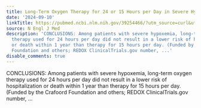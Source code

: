 ```yaml
---
title: Long-Term Oxygen Therapy for 24 or 15 Hours per Day in Severe Hypoxemia
date: '2024-09-10'
linkTitle: https://pubmed.ncbi.nlm.nih.gov/39254466/?utm_source=curl&utm_medium=rss&utm_campaign=pubmed-2&utm_content=1LIK-026Y9bjRE4xDQ231BSa89BnY4O2Rfi-9WXQd8C31C6cqE&fc=20211015124055&ff=20240911183636&v=2.18.0.post9+e462414
source: N Engl J Med
description: 'CONCLUSIONS: Among patients with severe hypoxemia, long-term oxygen
  therapy used for 24 hours per day did not result in a lower risk of hospitalization
  or death within 1 year than therapy for 15 hours per day. (Funded by the Crafoord
  Foundation and others; REDOX ClinicalTrials.gov number, ...'
disable_comments: true
---
```

CONCLUSIONS: Among patients with severe hypoxemia, long-term oxygen therapy used for 24 hours per day did not result in a lower risk of hospitalization or death within 1 year than therapy for 15 hours per day. (Funded by the Crafoord Foundation and others; REDOX ClinicalTrials.gov number, ...